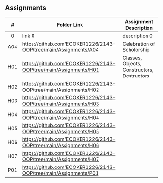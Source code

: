 ## Assignments

|  #  | Folder Link | Assignment Description |
| :-: | ----------- | ---------------------- |
|  0  | link 0      | description 0          |
| A04 | https://github.com/ECOKER1226/2143-OOP/tree/main/Assignments/A04 | Celebration of Scholorship |
| H01 | https://github.com/ECOKER1226/2143-OOP/tree/main/Assignments/H01 | Classes, Objects, Constructors, Destructors |
| H02 | https://github.com/ECOKER1226/2143-OOP/tree/main/Assignments/H02 | |
| H03 | https://github.com/ECOKER1226/2143-OOP/tree/main/Assignments/H03 | |
| H04 | https://github.com/ECOKER1226/2143-OOP/tree/main/Assignments/H04 | |
| H05 | https://github.com/ECOKER1226/2143-OOP/tree/main/Assignments/H05 | |
| H06 | https://github.com/ECOKER1226/2143-OOP/tree/main/Assignments/H06 | |
| H07 | https://github.com/ECOKER1226/2143-OOP/tree/main/Assignments/H07 | |
| P01 | https://github.com/ECOKER1226/2143-OOP/tree/main/Assignments/P01 | |
